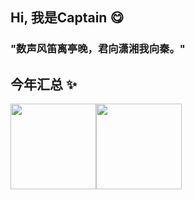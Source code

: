 ## Hi, 我是Captain 😋

### "数声风笛离亭晚，君向潇湘我向秦。"

## 今年汇总 ✨

<img align="" height="137px" src="https://github-readme-stats.vercel.app/api?username=Wild-dog-is-me&hide_title=true&hide_border=true&show_icons=true&include_all_commits=true&line_height=21&bg_color=0,EC6C6C,FFD479,FFFC79,73FA79&theme=graywhite&locale=cn" /><img align="" height="137px" src="https://github-readme-stats.vercel.app/api/top-langs/?username=Wild-dog-is-me&hide_title=true&hide_border=true&layout=compact&bg_color=0,73FA79,73FDFF,D783FF&theme=graywhite&locale=cn" />
